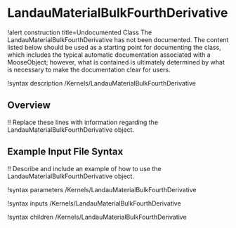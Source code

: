 # LandauMaterialBulkFourthDerivative

!alert construction title=Undocumented Class
The LandauMaterialBulkFourthDerivative has not been documented. The content listed below should be used as a starting point for
documenting the class, which includes the typical automatic documentation associated with a
MooseObject; however, what is contained is ultimately determined by what is necessary to make the
documentation clear for users.

!syntax description /Kernels/LandauMaterialBulkFourthDerivative

## Overview

!! Replace these lines with information regarding the LandauMaterialBulkFourthDerivative object.

## Example Input File Syntax

!! Describe and include an example of how to use the LandauMaterialBulkFourthDerivative object.

!syntax parameters /Kernels/LandauMaterialBulkFourthDerivative

!syntax inputs /Kernels/LandauMaterialBulkFourthDerivative

!syntax children /Kernels/LandauMaterialBulkFourthDerivative
